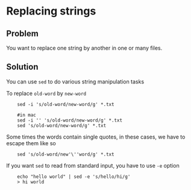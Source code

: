 # Replacing strings
## Problem
You want to replace one string by another in one or many files.

## Solution
You can use `sed` to do various string manipulation tasks

To replace `old-word` by `new-word`
```
    sed -i 's/old-word/new-word/g' *.txt

    #in mac
    sed -i '' 's/old-word/new-word/g' *.txt
    sed 's/old-word/new-word/g' *.txt
```

Some times the words contain single quotes, in these cases, we have to escape them like so

```
    sed 's/old-word/new'\''word/g' *.txt
```

If you want `sed` to read from standard input, you have to use `-e` option

```
    echo "hello world" | sed -e 's/hello/hi/g'
    > hi world
```
